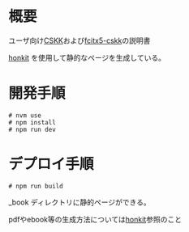 # 概要

ユーザ向け[CSKK](https://github.com/naokiri/cskk)および[fcitx5-cskk](https://github.com/naokiri/fcitx5-cskk)の説明書

[honkit](https://github.com/honkit/honkit) を使用して静的なページを生成している。 

# 開発手順

    # nvm use
    # npm install
    # npm run dev

# デプロイ手順

    # npm run build

_book ディレクトリに静的ページができる。

pdfやebook等の生成方法については[honkit](https://github.com/honkit/honkit)参照のこと
